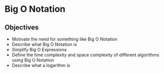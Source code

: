 # Big O Notation

## Objectives

- Motivate the need for something like Big O Notation
- Describe what Big O Notation is
- Simplify Big O Expressions
- Define the time complexity and space complexity of different algorithms using Big O Notation
- Describe what a logarithm is
